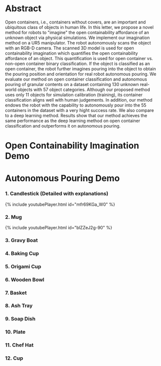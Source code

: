 # Abstract
Open containers, i.e., containers without covers, are an important and ubiquitous class of objects in human life. In this letter, we propose a novel method for robots to "imagine" the open containability affordance of an unknown object via physical simulations. We implement our imagination method on a UR5 manipulator. The robot autonomously scans the object with an RGB-D camera. The scanned 3D model is used for open containability imagination which quantifies the open containability affordance of an object. This quantification is used for open container vs. non-open container binary classification. If the object is classified as an open container, the robot further imagines pouring into the object to obtain the pouring position and orientation for real robot autonomous pouring. We evaluate our method on open container classification and autonomous pouring of granular contents on a dataset containing 130 unknown real-world objects with 57 object categories. Although our proposed method uses only 11 objects for simulation calibration (training), its container classification aligns well with human judgements. In addition, our method endows the robot with the capability to autonomously pour into the 55 containers in the dataset with a very hight success rate. We also compare to a deep learning method. Results show that our method achieves the same performance as the deep learning method on open container classification and outperforms it on autonomous pouring.

# Open Containability Imagination Demo
 

# Autonomous Pouring Demo

### 1. Candlestick (Detailed with explanations)
{% include youtubePlayer.html id="mfr69KGa_W0" %}

### 2. Mug
{% include youtubePlayer.html id="blZZeJ2g-90" %}

### 3. Gravy Boat

### 4. Baking Cup

### 5. Origami Cup

### 6. Wooden Bowl

### 7. Basket

### 8. Ash Tray

### 9. Soap Dish

### 10. Plate

### 11. Chef Hat

### 12. Cup
